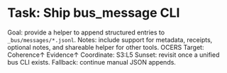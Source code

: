 # Task: Ship bus_message CLI
Goal: provide a helper to append structured entries to `_bus/messages/*.jsonl`.
Notes: include support for metadata, receipts, optional notes, and shareable helper for other tools.
OCERS Target: Coherence↑ Evidence↑
Coordinate: S3:L5
Sunset: revisit once a unified bus CLI exists.
Fallback: continue manual JSON appends.
